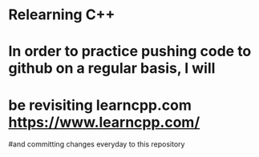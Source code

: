 # Relearning C++
# In order to practice pushing code to github on a regular basis, I will 
# be revisiting learncpp.com https://www.learncpp.com/
#and committing changes everyday to this repository
